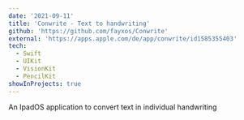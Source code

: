 ```yaml
---
date: '2021-09-11'
title: 'Conwrite - Text to handwriting'
github: 'https://github.com/fayxos/Conwrite'
external: 'https://apps.apple.com/de/app/conwrite/id1585355403'
tech:
  - Swift
  - UIKit
  - VisionKit
  - PencilKit
showInProjects: true
---
```


An IpadOS application to convert text in individual handwriting